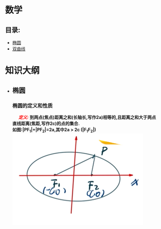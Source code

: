 # 数学
## 目录:        
- [椭圆](#tuoyuan)
- [双曲线](#shuangqu) 
# 知识大纲
- ## 椭圆<span id="tuoyuan"></span>
     ### 椭圆的定义和性质
    &nbsp;&nbsp;&nbsp;&nbsp;
    <span style=color:red>***定义:***</span>    **到两点(焦点)距离之和(长轴长,写作2a)相等的,且距离之和大于两点直线距离(焦距,写作2c)的点的集合.**                
    **如图:|PF<sub>1</sub>|+|PF<sub>2</sub>|=2a,其中2a > 2c (|F<sub>1</sub>F<sub>2</sub>|)**
    ![如图](imgs/tuoyuan001.png)